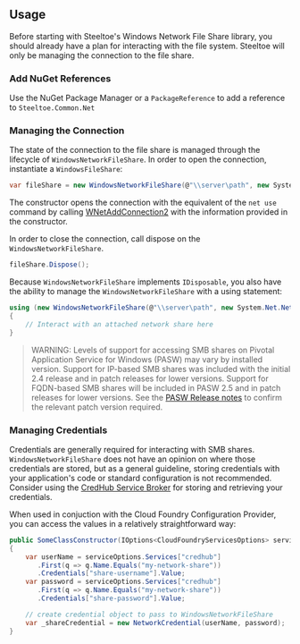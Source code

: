 ## Usage

Before starting with Steeltoe's Windows Network File Share library, you should already have a plan for interacting with the file system. Steeltoe will only be managing the connection to the file share.

### Add NuGet References

Use the NuGet Package Manager or a `PackageReference` to add a reference to `Steeltoe.Common.Net`

### Managing the Connection

The state of the connection to the file share is managed through the lifecycle of `WindowsNetworkFileShare`. In order to open the connection, instantiate a `WindowsFileShare`:

```csharp
var fileShare = new WindowsNetworkFileShare(@"\\server\path", new System.Net.NetworkCredential("username", "password"));
```

The constructor opens the connection with the equivalent of the `net use` command by calling [WNetAddConnection2](https://docs.microsoft.com/en-us/windows/desktop/api/winnetwk/nf-winnetwk-wnetaddconnection2a) with the information provided in the constructor.

In order to close the connection, call dispose on the `WindowsNetworkFileShare`.

```csharp
fileShare.Dispose();
```

Because `WindowsNetworkFileShare` implements `IDisposable`, you also have the ability to manage the `WindowsNetworkFileShare` with a using statement:

```csharp
using (new WindowsNetworkFileShare(@"\\server\path", new System.Net.NetworkCredential("username", "password")))
{
    // Interact with an attached network share here
}
```

>WARNING: Levels of support for accessing SMB shares on Pivotal Application Service for Windows (PASW) may vary by installed version. Support for IP-based SMB shares was included with the initial 2.4 release and in patch releases for lower versions. Support for FQDN-based SMB shares will be included in PASW 2.5 and in patch releases for lower versions. See the [PASW Release notes](https://docs.pivotal.io/pivotalcf/2-4/pcf-release-notes/windows-rn.html) to confirm the relevant patch version required.

### Managing Credentials

Credentials are generally required for interacting with SMB shares. `WindowsNetworkFileShare` does not have an opinion on where those credentials are stored, but as a general guideline, storing credentials with your application's code or standard configuration is not recommended. Consider using the [CredHub Service Broker](https://docs.pivotal.io/credhub-service-broker/) for storing and retrieving your credentials.

When used in conjuction with the Cloud Foundry Configuration Provider, you can access the values in a relatively straightforward way:

```csharp
public SomeClassConstructor(IOptions<CloudFoundryServicesOptions> serviceOptions)
{
    var userName = serviceOptions.Services["credhub"]
       .First(q => q.Name.Equals("my-network-share"))
       .Credentials["share-username"].Value;
    var password = serviceOptions.Services["credhub"]
       .First(q => q.Name.Equals("my-network-share"))
       .Credentials["share-password"].Value;

    // create credential object to pass to WindowsNetworkFileShare
    var _shareCredential = new NetworkCredential(userName, password);
}
```